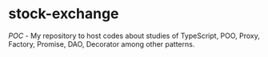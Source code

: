 # stock-exchange
*POC* - My repository to host codes about studies of TypeScript, POO, Proxy, Factory, Promise, DAO, Decorator among other patterns.
